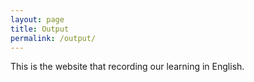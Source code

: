 ```yaml
---
layout: page
title: Output
permalink: /output/
---
```


This is the website that recording our learning in English.

